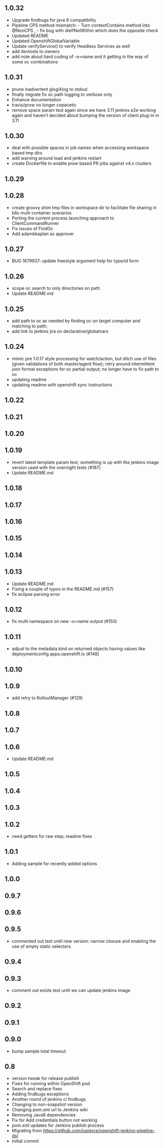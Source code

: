 
## 1.0.32
- Upgrade findbugs for java 8 compatibility
- Pipeline CPS method mismatch: - Turn contextContains method into @NonCPS , - fix bug with dieIfNotWithin which does the opposite check
- Updated README
- Updated OpenshiftGlobalVariable
- Update verifyService() to verify Headless Services as well
- add devtools to owners
- add note about hard coding of -o=name and it getting in the way of some oc combinations

## 1.0.31
- prune inadvertent glog/klog to stdout
- finally migrate fix oc path logging to verbose only
- Enhance documentation
- travis/prow no longer copacetic
- remove space param test again since we have 3.11 jenkins e2e working again and haven't decided about bumping the version of client plug-in in 3.11

## 1.0.30
- deal with possible spaces in job names when accessing workspace based tmp dirs
- add warning around load and jenkins restart
- create Dockerfile to enable prow based PR jobs against v4.x clusters

## 1.0.29

## 1.0.28
- create groovy shim tmp files in workspace dir to facilitate file sharing in k8s multi container scenarios
- Porting the current process launching approach to ClientCommandRunner
- Fix issues of FindOc
- Add adambkaplan as approver

## 1.0.27
- BUG 1679937: update freestyle argument help for type/id form

## 1.0.26
- scope oc search to only directories on path
- Update README.md

## 1.0.25
- add path to oc as needed by finding oc on target computer and matching to path;
- add link to jenkins jira on declarative/globalvars

## 1.0.24
- mimic pre 1.0.17 style processing for watch/action, but ditch use of files (given validations of both master/agent flow); retry around intermittent json format exceptions for oc partial output; no longer have to fix path to oc
- updating readme
- updating readme with openshift sync instructions

## 1.0.22

## 1.0.21

## 1.0.20

## 1.0.19
- revert latest template param test; something is up with the jenkins image version used with the overnight tests (#187)
- Update README.md

## 1.0.18

## 1.0.17

## 1.0.16

## 1.0.15

## 1.0.14

## 1.0.13
- Update README.md
- Fixing a couple of typos in the README.md (#157)
- fix eclipse parsing error

## 1.0.12
- fix multi namespace on new -o=name output (#150)

## 1.0.11
- adjust to the metadata.kind on returned objects having values like deploymentconfig.apps.openshift.io (#148)

## 1.0.10

## 1.0.9
- add retry to RolloutManager (#129)

## 1.0.8

## 1.0.7

## 1.0.6
- Update README.md

## 1.0.5

## 1.0.4

## 1.0.3

## 1.0.2
- need getters for raw step; readme fixes

## 1.0.1
- Adding sample for recently added options

## 1.0.0

## 0.9.7

## 0.9.6

## 0.9.5
- commented out test until new version: narrow closure and enabling the use of empty static selectors

## 0.9.4

## 0.9.3
- comment out exists test until we can update jenkins image

## 0.9.2

## 0.9.1

## 0.9.0
- bump sample total timeout

## 0.8
- version tweak for release publish
- Fixes for running within OpenShift pod
- Search and replace fixes
- Adding findbugs exceptions
- Another round of jenkins ci findbugs
- Changing to non-snapshot version
- Changing pom.xml url to Jenkins wiki
- Removing Java8 dependencies
- Fix for Add credentials button not working
- pom.xml updates for Jenkins publish process
- Migrating from https://github.com/jupierce/openshift-jenkins-pipeline-dsl
- Initial commit

